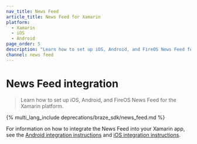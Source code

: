 ```yaml
---
nav_title: News Feed
article_title: News Feed for Xamarin
platform: 
  - Xamarin
  - iOS
  - Android
page_order: 5
description: "Learn how to set up iOS, Android, and FireOS News Feed for the Xamarin platform."
channel: news feed 
---
```


# News Feed integration

> Learn how to set up iOS, Android, and FireOS News Feed for the Xamarin platform.

{% multi_lang_include deprecations/braze_sdk/news_feed.md %}

For information on how to integrate the News Feed into your Xamarin app, see the [Android integration instructions]({{site.baseurl}}/developer_guide/platform_integration_guides/android/news_feed/integration/) and [iOS integration instructions]({{site.baseurl}}/developer_guide/platform_integration_guides/legacy_sdks/ios/news_feed/integration).

